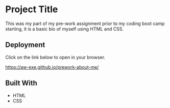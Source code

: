 # Project Title

This was my part of my pre-work assignment prior to my coding boot camp starting, it is a basic bio of myself using HTML and CSS.

## Deployment

Click on the link below to open in your browser.

https://aw-exe.github.io/prework-about-me/

## Built With

* HTML
* CSS
